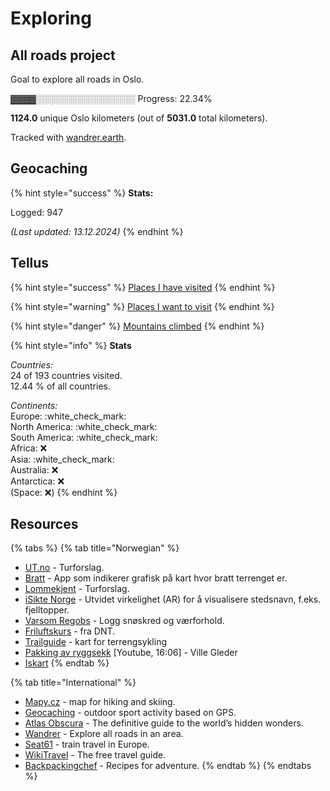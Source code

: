 # Exploring

## All roads project

Goal to explore all roads in Oslo.

▓▓▓▓░░░░░░░░░░░░░░░░   Progress: 22.34%

**1124.0** unique Oslo kilometers (out of **5031.0** total kilometers).

Tracked with [wandrer.earth](https://wandrer.earth/).

## Geocaching

{% hint style="success" %}
**Stats:**

Logged: 947

_(Last updated: 13.12.2024)_
{% endhint %}

## Tellus

{% hint style="success" %}
[Places I have visited](https://goo.gl/maps/92spBC7a76opmYhGA)
{% endhint %}

{% hint style="warning" %}
[Places I want to visit](https://goo.gl/maps/4emBJcP2D9rghn5k6)
{% endhint %}

{% hint style="danger" %}
[Mountains climbed](https://goo.gl/maps/rqaEpxg5h5RC7zBD9)
{% endhint %}

{% hint style="info" %}
**Stats**

_Countries:_\
24 of 193 countries visited.\
12.44 % of all countries.&#x20;

_Continents:_\
Europe: :white\_check\_mark: \
North America: :white\_check\_mark: \
South America: :white\_check\_mark: \
Africa: :x: \
Asia: :white\_check\_mark: \
Australia: :x: \
Antarctica: :x: \
(Space: :x:)
{% endhint %}

## Resources

{% tabs %}
{% tab title="Norwegian" %}
* [UT.no](https://ut.no/) - Turforslag.
* [Bratt](https://itunes.apple.com/no/app/bratt/id1121510874) - App som indikerer grafisk på kart hvor bratt terrenget er.
* [Lommekjent](http://www.lommekjent.no/) - Turforslag.
* [iSikte Norge](http://appbibliotek.no/isikte-norge/) - Utvidet virkelighet (AR) for å visualisere stedsnavn, f.eks. fjelltopper.
* [Varsom Regobs](https://www.varsom.no/en/news/download-the-varsom-regobs-app/) - Logg snøskred og værforhold.
* [Friluftskurs](https://www.dnt.no/digitale-friluftskurs-/) - fra DNT.
* [Trailguide](https://trailguide.net/) - kart for terrengsykling
* [Pakking av ryggsekk](https://www.youtube.com/watch?v=JlhuiVsAEU0) \[Youtube, 16:06] - Ville Gleder
* [Iskart](https://iskart.no/)
{% endtab %}

{% tab title="International" %}
* [Mapy.cz](https://en.mapy.cz) - map for hiking and skiing.
* [Geocaching](https://www.geocaching.com) - outdoor sport activity based on GPS.
* [Atlas Obscura](https://www.atlasobscura.com/) - The definitive guide to the world’s hidden wonders.
* [Wandrer](https://wandrer.earth) - Explore all roads in an area.
* [Seat61](https://www.seat61.com/) - train travel in Europe.
* [WikiTravel](https://wikitravel.org/en/Main_Page) - The free travel guide.
* [Backpackingchef](https://www.backpackingchef.com/) - Recipes for adventure.
{% endtab %}
{% endtabs %}
